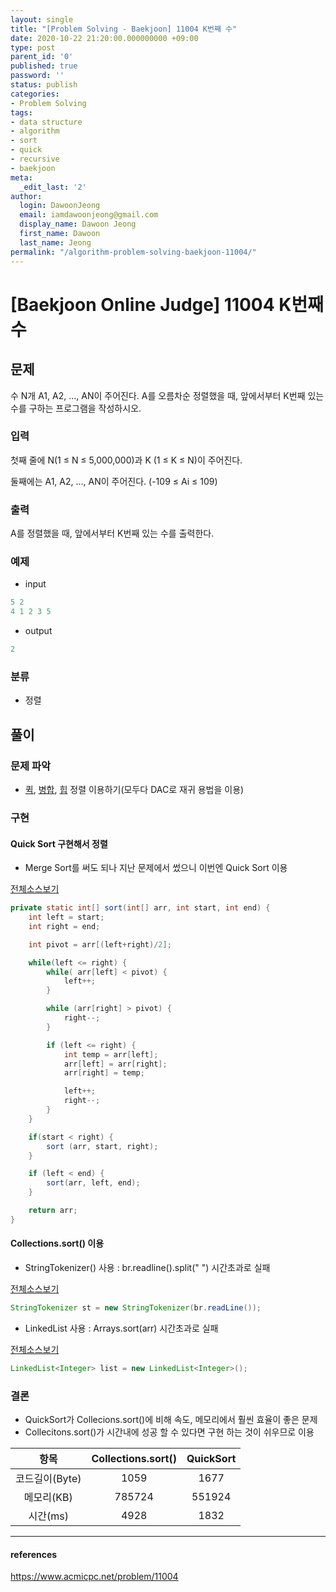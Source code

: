 ```yaml
---
layout: single
title: "[Problem Solving - Baekjoon] 11004 K번째 수"
date: 2020-10-22 21:20:00.000000000 +09:00
type: post
parent_id: '0'
published: true
password: ''
status: publish
categories:
- Problem Solving
tags:
- data structure
- algorithm
- sort
- quick
- recursive
- baekjoon
meta:
  _edit_last: '2'
author:
  login: DawoonJeong
  email: iamdawoonjeong@gmail.com
  display_name: Dawoon Jeong
  first_name: Dawoon
  last_name: Jeong
permalink: "/algorithm-problem-solving-baekjoon-11004/"
---
```

# [Baekjoon Online Judge] 11004 K번째 수

## 문제
수 N개 A1, A2, ..., AN이 주어진다. A를 오름차순 정렬했을 때, 앞에서부터 K번째 있는 수를 구하는 프로그램을 작성하시오.

### 입력
첫째 줄에 N(1 ≤ N ≤ 5,000,000)과 K (1 ≤ K ≤ N)이 주어진다.

둘째에는 A1, A2, ..., AN이 주어진다. (-109 ≤ Ai ≤ 109)

### 출력
A를 정렬했을 때, 앞에서부터 K번째 있는 수를 출력한다.


### 예제
- input

```java
5 2
4 1 2 3 5
```

- output

```java
2
```

### 분류
- 정렬


## 풀이

### 문제 파악

- [퀵](http://dawoonjeong.com/algorithm-sort-quick/), [병합](http://dawoonjeong.com/algorithm-sort-merge/), [힙](http://dawoonjeong.com/algorithm-sort-heap/) 정렬 이용하기(모두다 DAC로 재귀 용법을 이용)


### 구현

#### Quick Sort 구현해서 정렬
- Merge Sort를 써도 되나 지난 문제에서 썼으니 이번엔 Quick Sort 이용

[전체소스보기](https://github.com/iamdawoonjeong/java-datastructure-algorithm/blob/master/java-algorithm-problem-solving/src/baekjoon/problem11004/Main.java)

```java
private static int[] sort(int[] arr, int start, int end) {
    int left = start;
    int right = end;

    int pivot = arr[(left+right)/2];

    while(left <= right) {
        while( arr[left] < pivot) {
            left++;
        }

        while (arr[right] > pivot) {
            right--;
        }

        if (left <= right) {
            int temp = arr[left];
            arr[left] = arr[right];
            arr[right] = temp;

            left++;
            right--;
        }
    }

    if(start < right) {
        sort (arr, start, right);
    }

    if (left < end) {
        sort(arr, left, end);
    }

    return arr;
}
```

#### Collections.sort() 이용

- StringTokenizer() 사용 : br.readline().split(" ") 시간초과로 실패

[전체소스보기](https://github.com/iamdawoonjeong/java-datastructure-algorithm/blob/master/java-algorithm-problem-solving/src/baekjoon/problem11004/MainSort.java)

```java
StringTokenizer st = new StringTokenizer(br.readLine());
```

- LinkedList<Integer> 사용 : Arrays.sort(arr) 시간초과로 실패

[전체소스보기](https://github.com/iamdawoonjeong/java-datastructure-algorithm/blob/master/java-algorithm-problem-solving/src/baekjoon/problem11004/MainCollection.java)

```java
LinkedList<Integer> list = new LinkedList<Integer>();
```  



### 결론
- QuickSort가 Collecions.sort()에 비해 속도, 메모리에서 훨씬 효율이 좋은 문제
- Collecitons.sort()가 시간내에 성공 할 수 있다면 구현 하는 것이 쉬우므로 이용

| 항목	   | Collections.sort() |  QuickSort |
|:--------:|:--------:|:--------:|
|  코드길이(Byte) |  1059    |   1677 	|
|  메모리(KB) 	 |  785724 	|  551924 	|
|  시간(ms) 	     |  4928	|  1832   	|


----

#### references
<https://www.acmicpc.net/problem/11004>

